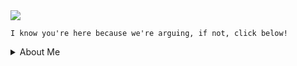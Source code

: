 <img src="https://github-readme-stats.vercel.app/api/top-langs/?username=execution&theme=github_dark"/>

```I know you're here because we're arguing, if not, click below!```

<details>
<summary>About Me</summary>
<summary>Age: 16</summary>
<summary>Located: United Kingdom</summary>
<summary>Alias: c0mpt0</summary>
<summary>Languages: Python, Golang, vLang</summary>
<summary>Learning: vLang</summary>
<summary>Discord: [937782419459829830](https://discord.id)</summary>
</details>
